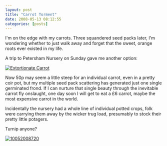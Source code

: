 ```yaml
---
layout: post
title: "Carrot Torment"
date: 2008-05-13 08:12:55
categories: [posts]
---
```


I'm on the edge with my carrots. Three squandered seed packs later, I'm wondering whether to just walk away and forget that the sweet, orange roots ever existed in my life.

A trip to Petersham Nursery on Sunday gave me another option:

[![Extortionate Carrot](http://farm4.static.flickr.com/3124/2479687575_b7982222d5.jpg)](http://www.flickr.com/photos/warriorwomen/2479687575/)

Now 50p may seem a little steep for an individual carrot, even in a pretty coir pot, but my multiple seed pack scattering has generated just one single germinated frond. If I can nurture that single beauty through the inevitable carrot fly onslaught, one day soon I will get to eat a £6 carrot, maybe the most expensive carrot in the world.

Incidentally the nursery had a whole line of individual potted crops, folk were carrying them away by the wicker trug load, presumably to stock their pretty little potagers.

Turnip anyone?

[![10052008720](http://farm3.static.flickr.com/2011/2479695081_a0dbd59b71.jpg)](http://www.flickr.com/photos/warriorwomen/2479695081/)

